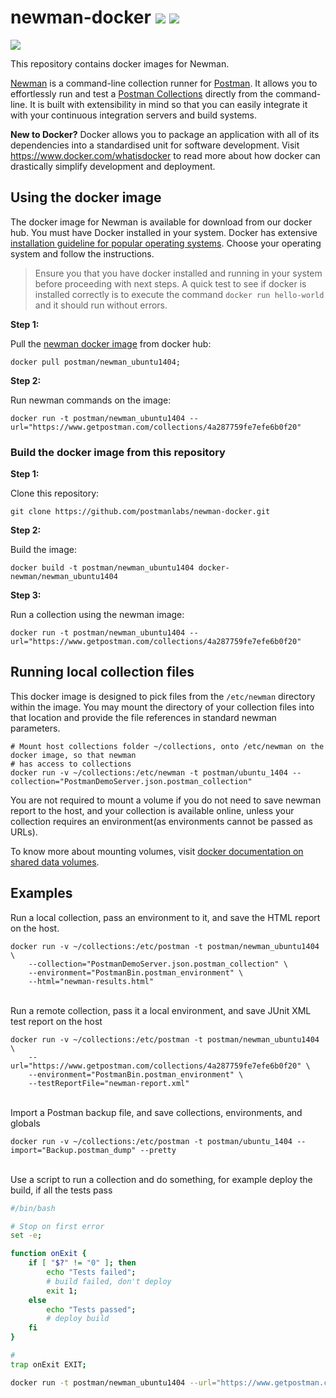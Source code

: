 # newman-docker <a href="https://travis-ci.org/postmanlabs/newman-docker" target="_blank"><img src="https://travis-ci.org/postmanlabs/newman-docker.svg?branch=develop" /></a> <a href="https://gitter.im/postmanlabs/newman-docker" target="_blank"> <img src="https://badges.gitter.im/Join%20Chat.svg" /></a>

<img src="https://s3.amazonaws.com/web-artefacts/newman-128.png">

This repository contains docker images for Newman.

<a href="https://github.com/postmanlabs/newman" target="_blank">Newman</a> is a command-line collection runner for
<a href="https://getpostman.com" target="_blank">Postman</a>. It allows you to effortlessly run and test a
<a href="https://www.getpostman.com/docs/collections" targte="_blank">Postman Collections<a/> directly from the
command-line. It is built with extensibility in mind so that you can easily integrate it with your continuous
integration servers and build systems.

**New to Docker?** Docker allows you to package an application with all of its dependencies into a standardised unit for
software development. Visit
<a href="https://www.docker.com/whatisdocker" target="_blank">https://www.docker.com/whatisdocker</a> to read more about
how docker can drastically simplify development and deployment.

## Using the docker image

The docker image for Newman is available for download from our docker hub. You must have Docker installed in your
system. Docker has extensive <a href="https://docs.docker.com/installation/" target="_blank">installation guideline for
popular operating systems</a>. Choose your operating system and follow the instructions.

> Ensure you that you have docker installed and running in your system before proceeding with next steps. A quick test
> to see if docker is installed correctly is to execute the command `docker run hello-world` and it should run without
> errors.

**Step 1:**

Pull the <a href="https://registry.hub.docker.com/u/postman/newman_ubuntu1404/" target="_blank">newman docker
image</a> from docker hub:

```terminal
docker pull postman/newman_ubuntu1404;
```

**Step 2:**

Run newman commands on the image:

```terminal
docker run -t postman/newman_ubuntu1404 --url="https://www.getpostman.com/collections/4a287759fe7efe6b0f20"
```

### Build the docker image from this repository


**Step 1:**

Clone this repository:

```terminal
git clone https://github.com/postmanlabs/newman-docker.git
```

**Step 2:**

Build the image:

```terminal
docker build -t postman/newman_ubuntu1404 docker-newman/newman_ubuntu1404
```

**Step 3:**

Run a collection using the newman image:

```terminal
docker run -t postman/newman_ubuntu1404 --url="https://www.getpostman.com/collections/4a287759fe7efe6b0f20"
```


## Running local collection files

This docker image is designed to pick files from the `/etc/newman` directory within the image. You may mount the
directory of your collection files into that location and provide the file references in standard newman parameters.


```terminal
# Mount host collections folder ~/collections, onto /etc/newman on the docker image, so that newman
# has access to collections
docker run -v ~/collections:/etc/newman -t postman/ubuntu_1404 --collection="PostmanDemoServer.json.postman_collection"
```

You are not required to mount a volume if you do not need to save newman report to the host, and your collection is
available online, unless your collection requires an environment(as environments cannot be passed as URLs).

To know more about mounting volumes, visit
<a href="https://docs.docker.com/userguide/dockervolumes/" target="_blank">docker documentation on shared data volumes</a>.


## Examples

Run a local collection, pass an environment to it, and save the HTML report on the host.

```terminal
docker run -v ~/collections:/etc/postman -t postman/newman_ubuntu1404 \
    --collection="PostmanDemoServer.json.postman_collection" \
    --environment="PostmanBin.postman_environment" \
    --html="newman-results.html"
```

<br />Run a remote collection, pass it a local environment, and save JUnit XML test report on the host

```terminal
docker run -v ~/collections:/etc/postman -t postman/newman_ubuntu1404 \
    --url="https://www.getpostman.com/collections/4a287759fe7efe6b0f20" \
    --environment="PostmanBin.postman_environment" \
    --testReportFile="newman-report.xml"
```

<br />Import a Postman backup file, and save collections, environments, and globals
 
 ```terminal
docker run -v ~/collections:/etc/postman -t postman/ubuntu_1404 --import="Backup.postman_dump" --pretty
```

<br />Use a script to run a collection and do something, for example deploy the build, if all the tests pass

```bash
#/bin/bash

# Stop on first error
set -e;

function onExit {
    if [ "$?" != "0" ]; then
        echo "Tests failed";
        # build failed, don't deploy
        exit 1;
    else
        echo "Tests passed";
        # deploy build
    fi
}

#
trap onExit EXIT;

docker run -t postman/newman_ubuntu1404 --url="https://www.getpostman.com/collections/4a287759fe7efe6b0f20" --exitCode;
```
